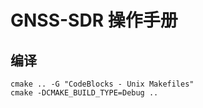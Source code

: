 # GNSS-SDR 操作手册

## 编译
    cmake .. -G "CodeBlocks - Unix Makefiles"
    cmake -DCMAKE_BUILD_TYPE=Debug ..

